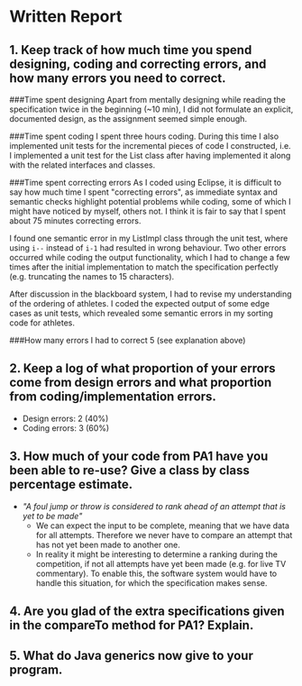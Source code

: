 # Written Report

## 1. Keep track of how much time you spend designing, coding and correcting errors, and how many errors you need to correct.

###Time spent designing
Apart from mentally designing while reading the specification twice in the beginning (~10 min), I did not formulate an explicit, documented design, as the assignment seemed simple enough.

###Time spent coding
I spent three hours coding. During this time I also implemented unit tests for the incremental pieces of code I constructed, i.e. I implemented a unit test for the List class after having implemented it along with the related interfaces and classes.

###Time spent correcting errors
As I coded using Eclipse, it is difficult to say how much time I spent "correcting errors", as immediate syntax and semantic checks highlight potential problems while coding, some of which I might have noticed by myself, others not. I think it is fair to say that I spent about 75 minutes correcting errors.

I found one semantic error in my ListImpl class through the unit test, where using ``i--`` instead of ``i-1`` had resulted in wrong behaviour. Two other errors occurred while coding the output functionality, which I had to change a few times after the initial implementation to match the specification perfectly (e.g. truncating the names to 15 characters).

After discussion in the blackboard system, I had to revise my understanding of the ordering of athletes. I coded the expected output of some edge cases as unit tests, which revealed some semantic errors in my sorting code for athletes.

###How many errors I had to correct
5 (see explanation above)


## 2. Keep  a  log  of what  proportion  of  your errors come from  design  errors and  what proportion from coding/implementation errors.

- Design errors:	2 (40%)
- Coding errors:	3 (60%)


## 3. How much of your code from PA1 have you been able to re-use? Give a class by class percentage estimate.

- _"A  foul  jump  or throw is considered to rank ahead of an attempt that is yet to be made"_
    - We can expect the input to be complete, meaning that we have data for all attempts. Therefore we never have to compare an attempt that has not yet been made to another one.
    - In reality it might be interesting to determine a ranking during the competition, if not all attempts have yet been made (e.g. for live TV commentary). To enable this, the software system would have to handle this situation, for which the specification makes sense.
    
## 4. Are you glad of the extra specifications given in the compareTo method for PA1? Explain.

## 5. What do Java generics now give to your program.